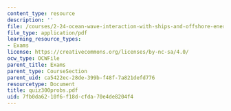```yaml
---
content_type: resource
description: ''
file: /courses/2-24-ocean-wave-interaction-with-ships-and-offshore-energy-systems-13-022-spring-2002/7fb0da6210f6f18dcfda70e4de8204f4_quiz300probs.pdf
file_type: application/pdf
learning_resource_types:
- Exams
license: https://creativecommons.org/licenses/by-nc-sa/4.0/
ocw_type: OCWFile
parent_title: Exams
parent_type: CourseSection
parent_uid: ca5422ec-28de-399b-f48f-7a821defd776
resourcetype: Document
title: quiz300probs.pdf
uid: 7fb0da62-10f6-f18d-cfda-70e4de8204f4
---
```


